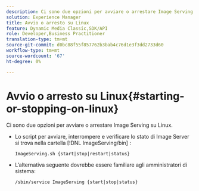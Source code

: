 ```yaml
---
description: Ci sono due opzioni per avviare o arrestare Image Serving su Linux.
solution: Experience Manager
title: Avvio o arresto su Linux
feature: Dynamic Media Classic,SDK/API
role: Developer,Business Practitioner
translation-type: tm+mt
source-git-commit: d0bc88f55f857762b3bab4c76d1e3f3dd2733d60
workflow-type: tm+mt
source-wordcount: '67'
ht-degree: 0%

---
```



# Avvio o arresto su Linux{#starting-or-stopping-on-linux}

Ci sono due opzioni per avviare o arrestare Image Serving su Linux.

* Lo script per avviare, interrompere e verificare lo stato di Image Server si trova nella cartella [!DNL ImageServing/bin] :

   `ImageServing.sh {start|stop|restart|status}`
* L’alternativa seguente dovrebbe essere familiare agli amministratori di sistema:

   `/sbin/service ImageServing {start|stop|status}`

